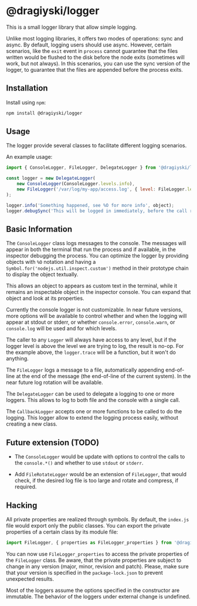 # @dragiyski/logger

This is a small logger library that allow simple logging.

Unlike most logging libraries, it offers two modes of operations: sync and     
async. By default, logging users should use async. However, certain scenarios,
like the `exit` event in `process` cannot guarantee that the files written would
be flushed to the disk before the node exits (sometimes will work, but not
always). In this scenarios, you can use the sync version of the logger, to
guarantee that the files are appended before the process exits.

## Installation

Install using `npm`:

```bash
npm install @dragiyski/logger
```

## Usage

The logger provide several classes to facilitate different logging scenarios.

An example usage:

```javascript
import { ConsoleLogger, FileLogger, DelegateLogger } from '@dragiyski/logger';

const logger = new DelegateLogger(
    new ConsoleLogger(ConsoleLogger.levels.info),
    new FileLogger('/var/log/my-app/access.log', { level: FileLogger.levels.info })
);

logger.info('Something happened, see %O for more info', object);
logger.debugSync('This will be logged in immediately, before the call returns');
```

## Basic Information

The ``ConsoleLogger`` class logs messages to the console. The messages will
appear in both the terminal that run the process and if available, in the
inspector debugging the process. You can optimize the logger by providing
objects with `%O` notation and having a
``Symbol.for('nodejs.util.inspect.custom')`` method in their prototype chain
to display the object textually.

This allows an object to appears as custom text in the terminal, while it
remains an inspectable object in the inspector console. You can expand that
object and look at its properties.

Currently the console logger is not customizable. In near future versions,
more options will be available to control whether and when the logging
will appear at stdout or stderr, or whether ``console.error``, ``console.warn``,
or ``console.log`` will be used and for which levels.

The caller to any ``Logger`` will always have access to any level, but if the
logger level is above the level we are trying to log, the result is no-op. For
the example above, the ``logger.trace`` will be a function, but it won't do
anything.

The ``FileLogger`` logs a message to a file, automatically appending end-of-line
at the end of the message (the end-of-line of the current system). In the near
future log rotation will be available.

The ``DelegateLogger`` can be used to delegate a logging to one or more loggers.
This allows to log to both file and the console with a single call.

The ``CallbackLogger`` accepts one or more functions to be called to do the
logging. This logger allow to extend the logging process easily, without
creating a new class.

## Future extension (TODO)

* The ``ConsoleLogger`` would be update with options to control the calls to
the ``console.*()`` and whether to use ``stdout`` or ``stderr``.

* Add ``FileRotateLogger`` would be an extension of ``FileLogger``, that would
check, if the desired log file is too large and rotate and compress, if
required.

## Hacking

All private properties are realized through symbols. By default, the
``index.js`` file would export only the public classes. You can export
the private properties of a certain class by its module file:

```javascript
import FileLogger, { properties as FileLogger_properties } from '@dragiyski/logger/file-logger.js';
```

You can now use ``FileLogger_properties`` to access the private properties of
the ``FileLogger`` class. Be aware, that the private properties are subject to
change in any version (major, minor, revision and patch). Please, make sure
that your version is specified in the ``package-lock.json`` to prevent
unexpected results.

Most of the loggers assume the options specified in the constructor are
immutable. The behavior of the loggers under external change is undefined.
